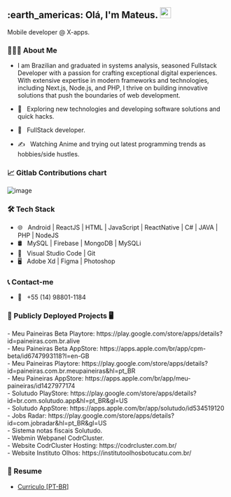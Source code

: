 <h2> :earth_americas: Olá, I'm Mateus. <img src="https://github.com/souvikguria98/souvikguria98/blob/master/Hi.gif" width="25"></h2>
Mobile developer @ X-apps.
<h3> 👨🏻‍💻 About Me </h3>

- I am Brazilian and graduated in systems analysis, seasoned Fullstack Developer with a passion for crafting exceptional digital experiences. With extensive expertise in modern frameworks and technologies, including Next.js, Node.js, and PHP, I thrive on building innovative solutions that push the boundaries of web development.


- 🤔 &nbsp; Exploring new technologies and developing software solutions and quick hacks.
- 💼 &nbsp; FullStack developer.
- ✍️ &nbsp; Watching Anime and trying out latest programming trends as hobbies/side hustles.

<h3>📈 Gitlab Contributions chart</h3>

![image](https://github.com/user-attachments/assets/aca6556f-a314-4647-8a14-2e60f291bcf8)



<h3>🛠 Tech Stack</h3>

- 🌐 &nbsp; Android | ReactJS | HTML | JavaScript | ReactNative | C# | JAVA | PHP | NodeJS
- 🛢 &nbsp; MySQL | Firebase | MongoDB | MySQLi
- 🔧 &nbsp; Visual Studio Code | Git
- 🖥 &nbsp; Adobe Xd | Figma | Photoshop 

<h3>📞 Contact-me</h3>

- 📳 &nbsp; +55 (14) 98801-1184


<h3>📱 Publicly Deployed Projects 🖥️</h3>
- Meu Paineiras Beta Playtore: https://play.google.com/store/apps/details?id=paineiras.com.br.alive<br>
- Meu Paineiras Beta AppStore: https://apps.apple.com/br/app/cpm-beta/id6747993118?l=en-GB<br>
- Meu Paineiras Playtore: https://play.google.com/store/apps/details?id=paineiras.com.br.meupaineiras&hl=pt_BR<br>
- Meu Paineiras AppStore: https://apps.apple.com/br/app/meu-paineiras/id1427977174<br>
- Solutudo PlayStore: https://play.google.com/store/apps/details?id=br.com.solutudo.app&hl=pt_BR&gl=US<br>
- Solutudo AppStore: https://apps.apple.com/br/app/solutudo/id534519120<br>
- Jobs Radar: https://play.google.com/store/apps/details?id=com.jobradar&hl=pt_BR&gl=US<br>
- Sistema notas fiscais Solutudo.<br>
- Webmin Webpanel CodrCluster.<br>
- Website CodrCluster Hosting: https://codrcluster.com.br/<br>
- Website Instituto Olhos: https://institutoolhosbotucatu.com.br/<br>

<h3> 📄 Resume </h3>

- [Curriculo [PT-BR]](https://github.com/Mateusxyz/Mateusxyz/files/12163818/Curriculo.2.pdf)
